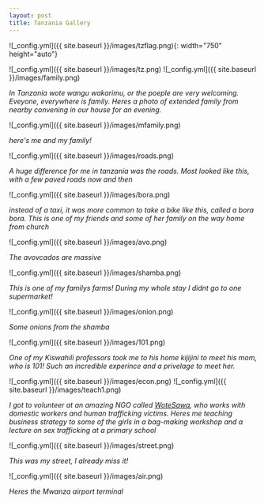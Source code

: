 ```yaml
---
layout: post
title: Tanzania Gallery
---
```

![_config.yml]({{ site.baseurl }}/images/tzflag.png){: width="750" height="auto"}

![_config.yml]({{ site.baseurl }}/images/tz.png)
![_config.yml]({{ site.baseurl }}/images/family.png)

*In Tanzania wote wangu wakarimu, or the poeple are very welcoming. Eveyone, everywhere is family. Heres a photo of extended family from nearby convening in our house for an evening.*

![_config.yml]({{ site.baseurl }}/images/mfamily.png)

*here's me and my family!*

![_config.yml]({{ site.baseurl }}/images/roads.png)

*A huge difference for me in tanzania was the roads. Most looked like this, with a few paved roads now and then*

![_config.yml]({{ site.baseurl }}/images/bora.png)

*instead of a taxi, it was more common to take a bike like this, called a bora bora. This is one of my friends and some of her family on the way home from church*

![_config.yml]({{ site.baseurl }}/images/avo.png)

*The avovcados are massive*

![_config.yml]({{ site.baseurl }}/images/shamba.png)

*This is one of my familys farms! During my whole stay I didnt go to one supermarket!*

![_config.yml]({{ site.baseurl }}/images/onion.png)

*Some onions from the shamba*

![_config.yml]({{ site.baseurl }}/images/101.png)

*One of my Kiswahili professors took me to his home kijijini to meet his mom, who is 101! Such an incredible experince and a privelage to meet her.*

![_config.yml]({{ site.baseurl }}/images/econ.png)
![_config.yml]({{ site.baseurl }}/images/teach1.png)

*I got to volunteer at an amazing NGO called [WoteSawa](https://wotesawa.or.tz/), who works with domestic workers and human trafficking victims. Heres me teaching business strategy to some of the girls in a bag-making workshop and a lecture on sex trafficking at a primary school*

![_config.yml]({{ site.baseurl }}/images/street.png)

*This was my street, I already miss it!*

![_config.yml]({{ site.baseurl }}/images/air.png)

*Heres the Mwanza airport terminal*



